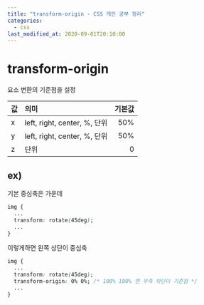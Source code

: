 ```yaml
---
title: "transform-origin - CSS 개인 공부 정리"
categories: 
  - css
last_modified_at: 2020-09-01T20:10:00
---
```


# transform-origin

요소 변환의 기준점을 설정

| 값 | 의미 | 기본값 |
|:---|:---|---:|
| x | left, right, center, %, 단위 | 50% |
| y | left, right, center, %, 단위 | 50% |
| z | 단위 | 0 |

## ex)

기본 중심축은 가운데
```css
img {
  ...
  transform: rotate(45deg);
  ...
}
```


이렇게하면 왼쪽 상단이 중심축
```css
img {
  ...
  transform: rotate(45deg);
  transform-origin: 0% 0%; /* 100% 100% 면 우측 하단이 기준점 */
  ...
}
```

